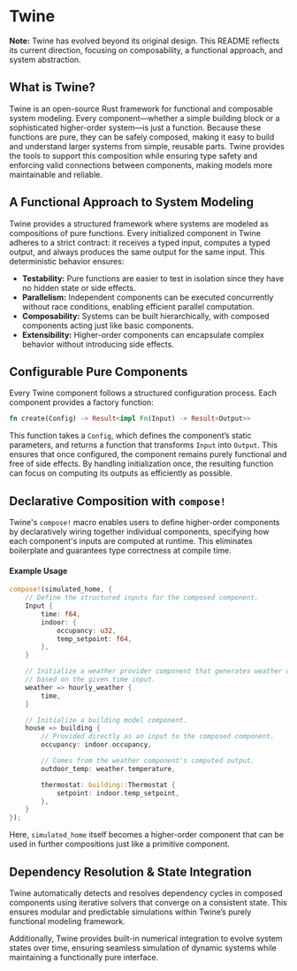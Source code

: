 # Twine

**Note:** Twine has evolved beyond its original design. This README reflects its current direction, focusing on composability, a functional approach, and system abstraction.

## What is Twine?

Twine is an open-source Rust framework for functional and composable system modeling. Every component—whether a simple building block or a sophisticated higher-order system—is just a function. Because these functions are pure, they can be safely composed, making it easy to build and understand larger systems from simple, reusable parts. Twine provides the tools to support this composition while ensuring type safety and enforcing valid connections between components, making models more maintainable and reliable.

## A Functional Approach to System Modeling

Twine provides a structured framework where systems are modeled as compositions of pure functions. Every initialized component in Twine adheres to a strict contract: it receives a typed input, computes a typed output, and always produces the same output for the same input. This deterministic behavior ensures:

- **Testability:** Pure functions are easier to test in isolation since they have no hidden state or side effects.
- **Parallelism:** Independent components can be executed concurrently without race conditions, enabling efficient parallel computation.
- **Composability:** Systems can be built hierarchically, with composed components acting just like basic components.
- **Extensibility:** Higher-order components can encapsulate complex behavior without introducing side effects.

## Configurable Pure Components

Every Twine component follows a structured configuration process. Each component provides a factory function:

```rust
fn create(Config) -> Result<impl Fn(Input) -> Result<Output>>
```

This function takes a `Config`, which defines the component’s static parameters, and returns a function that transforms `Input` into `Output`. This ensures that once configured, the component remains purely functional and free of side effects. By handling initialization once, the resulting function can focus on computing its outputs as efficiently as possible.

## Declarative Composition with `compose!`

Twine's `compose!` macro enables users to define higher-order components by declaratively wiring together individual components, specifying how each component's inputs are computed at runtime. This eliminates boilerplate and guarantees type correctness at compile time.

#### Example Usage

```rust
compose!(simulated_home, {
    // Define the structured inputs for the composed component.
    Input {
        time: f64,
        indoor: {
            occupancy: u32,
            temp_setpoint: f64,
        },
    }

    // Initialize a weather provider component that generates weather data
    // based on the given time input.
    weather => hourly_weather {
        time,
    }

    // Initialize a building model component.
    house => building {
        // Provided directly as an input to the composed component.
        occupancy: indoor.occupancy,

        // Comes from the weather component's computed output.
        outdoor_temp: weather.temperature,

        thermostat: building::Thermostat {
            setpoint: indoor.temp_setpoint,
        },
    }
});
```

Here, `simulated_home` itself becomes a higher-order component that can be used in further compositions just like a primitive component.

## Dependency Resolution & State Integration

Twine automatically detects and resolves dependency cycles in composed components using iterative solvers that converge on a consistent state. This ensures modular and predictable simulations within Twine’s purely functional modeling framework.

Additionally, Twine provides built-in numerical integration to evolve system states over time, ensuring seamless simulation of dynamic systems while maintaining a functionally pure interface.
